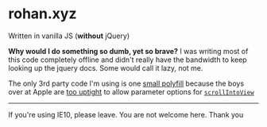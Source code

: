 
# rohan.xyz

Written in vanilla JS (**without** jQuery)

**Why would I do something so dumb, yet so brave?**
I was writing most of this code completely offline and didn't really have the bandwidth to keep looking up the jquery docs. Some would call it lazy, not me.


The only 3rd party code I'm using is one [small polyfill](https://github.com/iamdustan/smoothscroll) because the boys over at Apple are [too uptight](https://caniuse.com/#search=scrollintoview) to allow parameter options for [`scrollIntoView`](https://developer.mozilla.org/en-US/docs/Web/API/Element/scrollIntoView)

--------

If you're using IE10, please leave. You are not welcome here. Thank you